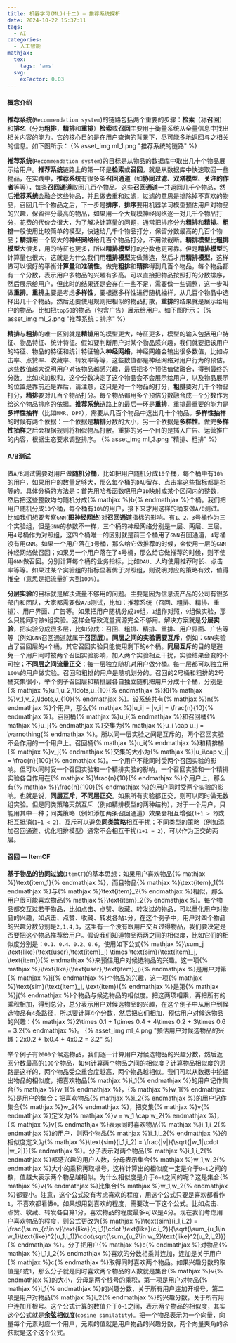 ```yaml
---
title: 机器学习(ML)(十二) — 推荐系统探析
date: 2024-10-22 15:37:11
tags:
  - AI
categories:
  - 人工智能
mathjax:
  tex:
    tags: 'ams'
  svg:
    exFactor: 0.03
---
```


#### 概念介绍

**推荐系统**(`Recommendation system`)的链路包括两个重要的步骤：**检索**（称**召回**）和**排名**（分为**粗排**，**精排**和**重排**）**检索**或**召回**主要用于衡量系统从全量信息中找出相关内容的能力。它的核心目的是在用户查询的背景下，尽可能多地返回与之相关的信息。如下图所示：
{% asset_img ml_1.png "推荐系统的链路" %}
<!-- more -->

**推荐系统**(`Recommendation system`)的目标是从物品的数据库中取出几十个物品展示给用户。**推荐系统**链路上的第一环是**检索**或**召回**，就是从数据库中快速取回一些物品，在实践中，**推荐系统**有很多条**召回通道**（如**协同过滤**、**双塔模型**、**关注的作者**等等），每条**召回通道**取回几百个物品。这些**召回通道**一共返回几千个物品，然后**推荐系统**会融合这些物品，并且做去重和过滤，过滤的意思是排除掉不喜欢的物品，召回几千个物品之后，下一步是**排序**，**排序**要用机器学习模型预估用户对物品的兴趣，保留评分最高的物品，如果用一个大规模神经网络逐一对几千个物品打分，花费的代价会很大，为了解决计算量的问题，通常把排序分为**粗排**和**精排**。**粗排**一般使用比较简单的模型，快速给几千个物品打分，保留分数最高的几百个物品；**精排**用一个较大的**神经网络**给几百个物品打分，不用做截断。**精排模型**比**粗排模型**大很多，用的特征也更多，所以**精排模型**打的分数也更可靠。但是**精排模型**的计算量也很大，这就是为什么我们用**粗排模型**先做筛选，然后才用**精排模型**，这样做可以很好的平衡**计算量**和**准确性**。做完**粗排**和**精排**得到几百个物品，每个物品都有一个分数，表示用户多物品的兴趣有多高。可以直接把物品按照打的分数排序，然后展示给用户，但此时的结果还是会存在一些不足，需要做一些调整，这一步叫做**重排**。**重排**主要是考虑**多样性**，要根据多样性进行随机抽样，从几百个物品中选择出几十个物品，然后还要使用规则把相似的物品打散，**重排**的结果就是展示给用户的物品。比如把`top50`的物品（包含广告）展示给用户。如下图所示：
{% asset_img ml_2.png "推荐系统：排序" %}

**精排**与**粗排**的唯一区别就是**精排**用的模型更大，特征更多，模型的输入包括用户特征、物品特征、统计特征。假如要判断用户对某个物品感兴趣，我们就要把该用户的特征、物品的特征和统计特征输入**神经网络**，神经网络会输出很多数值，比如点击率、点赞率、收藏率、转发率等等，这些数值都是神经网络对用户行为的预估。这些数值越大说明用户对该物品越感兴趣，最后把多个预估值做融合，得到最终的分数。比如求加权和，这个分数决定了这个物品会不会展示给用户，以及物品展示的位置是靠前还是靠后，请注意，这只是对一个物品的打分，**粗排**要对几千个物品打分，**精排**要对几百个物品打分。每个物品都用多个预估分数融合成一个分数作为给这个物品排序的依据。**推荐系统**链路上的最后一环是**重排**，重排最重要的能力是**多样性抽样**（比如`MMR`、`DPP`），需要从几百个物品中选出几十个物品。**多样性抽样**的时候有两个依据：一个依据是**精排**分数的大小，另一个依据是**多样性**。做完**多样性抽样**之后会根据规则将相似物品打散。重排的另一个目的是插入广告、运营推广的内容，根据生态要求调整排序。
{% asset_img ml_3.png "精排、粗排" %}

#### A/B测试

做`A/B`测试需要对用户做**随机分桶**，比如把用户随机分成`10`个桶，每个桶中有`10%`的用户，如果用户的数量足够大，那么每个桶的`DAU`留存、点击率这些指标都是相等的。具体分桶的方法是：首先用哈希函数吧用户`ID`映射成某个区间内的整数，然后把这些整数均匀随机分成{% mathjax %}b{% endmathjax %}个桶。我们把用户随机分成`10`个桶，每个桶有`10%`的用户，接下来才用这样的桶来做`A/B`测试。比如我们想要考察`GNN`(**图神经网络**)对**召回通道**指标的影响。有`1、2、3`号桶作为三个实验组，但是`GNN`的参数不一样，三个桶的神经网络分别是一层、两层、三层。用`4`号桶作为对照组，这四个桶唯一的区别就是前三个桶用了`GNN`召回通道，`4`号桶没有用`GNN`。如果一个用户落在`1`号桶，那么给它做推荐的时候，会使用一层的`GNN`神经网络做召回；如果另一个用户落在了`4`号桶，那么给它做推荐的时候，则不使用`GNN`做召回。分别计算每个桶的业务指标，比如`DAU`、人均使用推荐时长、点击率等等。如果过某个实验组的指标显著优于对照组，则说明对应的策略有效，值得推全（意思是把流量扩大到`100%`）。

**分层实验**的目标就是解决流量不够用的问题。主要是因为信息流产品的公司有很多部门和团队，大家都需要做`A/B`测试，比如：推荐系统（召回、粗排、精排、重排）、用户界面、广告等。如果把用户随机分成`10`组，`1`组作对照，`9`组做实验，那么只能同时做`9`组实验。这样会导致流量资源完全不够用。解决方案就是**分层实验**，把实验分成很多层，比如分成：召回、粗排、精排、重排、用户界面、广告等等（例如`GNN`召回通道就属于**召回层**）。**同层之间的实验需要互斥**，例如：`GNN`实验占了召回层的`4`个桶，其它召回实验只能使用剩下的`6`个桶。**同层互斥**的目的是避免一个用户同时被两个召回实验影响，加入两个实验相互干扰，实验结果会变的不可控；**不同层之间流量正交**：每一层独立随机对用户做分桶。每一层都可以独立用`100%`的用户做实验。召回和粗排的用户是随机划分的。召回的2号桶和粗排的2号桶交集很小，举个例子召回层和精排层各自独立随机把用户分成十个桶，分别是{% mathjax %}u_1,u_2,\ldots,u_{10}{% endmathjax %}和{% mathjax %}v_1,v_2,\ldots,v_{10}{% endmathjax %}。设系统共有{% mathjax %}n{% endmathjax %}个用户，那么{% mathjax %}|u_i| = |v_i| = \frac{n}{10}{% endmathjax %}。召回桶{% mathjax %}u_i{% endmathjax %}和召回桶{% mathjax %}u_j{% endmathjax %}交集为{% mathjax %}u_i \cap u_j = \varnothing{% endmathjax %}。所以同一层实验之间是互斥的，两个召回实验不会作用的一个用户上。召回桶{% mathjax %}u_i{% endmathjax %}和精排桶{% mathjax %}v_j{% endmathjax %}交集的大小为{% mathjax %}|u_i\cap v_j| = \frac{n}{100}{% endmathjax %}。一个用户不能同时受两个召回实验的影响。但可以同时受一个召回实验和一个精排实验的影响，一个召回实验和一个精排实验各自作用在{% mathjax %}\frac{n}{10}{% endmathjax %}个用户上，那么有{% mathjax %}\frac{n}{100}{% endmathjax %}的用户同时受两个实验的影响。也就是说，**同层互斥，不同层正交**。如果所有实验都正交，则可以同时做无数组实验。但是同类策略天然互斥（例如精排模型的两种结构），对于一个用户，只能用其中一种；同类策略（例如添加两条召回通道）效果会相互增强(`1+1 > 2`)或相互抵消(`1+1 < 2`)，互斥可以避免**同类策略**相互干扰；不同类型的策略（例如添加召回通道、优化粗排模型）通常不会相互干扰(`1+1 = 2`)，可以作为正交的两层。

#### 召回 — ItemCF

**基于物品的协同过滤**(`ItemCF`)的基本思想：如果用户喜欢物品{% mathjax %}\text{item_1}{% endmathjax %}，而且物品{% mathjax %}\text{item}_1{% endmathjax %}与{% mathjax %}\text{item}_2{% endmathjax %}相似，那么用户很可能喜欢物品{% mathjax %}\text{item}_2{% endmathjax %}。每个物品都交互过若干物品，比如点击、点赞、收藏、转发过的物品，可以量化用户对物品的兴趣，如点击、点赞、收藏、转发各站`1`分，在这个例子中，用户对四个物品的兴趣分数分别是`2,1,4,3`，这里有一个没有跟用户交互过得物品，我们要决定是否要把这个物品推荐给用户。假设我们知道物品两两之间的相似度，比如它们的相似度分别是：`0.1、0.4、0.2、0.6`。使用如下公式{% mathjax %}\sum_j \text{like}(\text{user},\text{item}_j) \times \text{sim}(\text{item}_j, \text{item}){% endmathjax %}来预估用户对候选物品的兴趣。这一项{% mathjax %}\text{like}(\text{user},\text{item}_j){% endmathjax %}是用户对第{% mathjax %}j{% endmathjax %}个物品的兴趣，这一项{% mathjax %}\text{sim}(\text{item}_j, \text{item}){% endmathjax %}是第{% mathjax %}j{% endmathjax %}个物品与候选物品的相似度。把这两项相乘，再把所有的乘积相加，得到总分，总分表示用户对候选物品的兴趣，在这个例子中从用户到候选物品有`4`条路径，所以要计算4个分数，然后把它们相加，预估用户对候选物品的兴趣：{% mathjax %}2\times 0.1 + 1\times 0.4 + 4\times 0.2 + 3\times 0.6 = 3.2{% endmathjax %}。
{% asset_img ml_4.png "预估用户对候选物品的兴趣：2x0.2 + 1x0.4 + 4x0.2 = 3.2" %}

举个例子有`2000`个候选物品，我们逐一计算用户对候选物品的兴趣分数，然后返回分数最高的`100`个物品，如何计算两个物品之间的相似度？计算物品相似度的思路是这样的，两个物品受众重合度越高，两个物品越相似。我们可以从数据中挖掘出物品的相似度，把喜欢物品{% mathjax %}i_1{% endmathjax %}的用户记作集合{% mathjax %}w_1{% endmathjax %}，{% mathjax %}w_1{% endmathjax %}是用户的集合；把喜欢物品{% mathjax %}i_2{% endmathjax %}的用户记作集合{% mathjax %}w_2{% endmathjax %}，把交集{% mathjax %}v{% endmathjax %}定义为{% mathjax %}v = w_1 \cap w_2{% endmathjax %}，{% mathjax %}v{% endmathjax %}表示同时喜欢物品{% mathjax %}i_1,i_2{% endmathjax %}的用户，则两个物品{% mathjax %}i_1,i_2{% endmathjax %}的相似度定义为{% mathjax %}\text{sim}(i_1,i_2) = \frac{|v|}{\sqrt{|w_1|\cdot |w_2|}}{% endmathjax %}。分子表示对两个物品{% mathjax %}i_1,i_2{% endmathjax %}都感兴趣的用户人数，分母表示集合{% mathjax %}w_1,w_2{% endmathjax %}大小的乘积再取根号，这样计算出的相似度一定是介于`0~1`之间的数，值越大表示两个物品越相似。为什么相似度是介于`0~1`之间的呢？这是集合{% mathjax %}v{% endmathjax %}比集合{% mathjax %}w_1,w_2{% endmathjax %}都要小。注意，这个公式没有考虑喜欢的程度，用这个公式只要是喜欢都看作`1`，不喜欢都看做`0`。如果想用到喜欢的程度，需要改一下这个公式。比如点击、点赞、收藏、转发各自算1分，喜欢物品的程度最多可以是4分。现在我们考虑用户喜欢物品的程度，则公式更改为{% mathjax %}\text{sim}(i_1,i_2) = \frac{\sum_{c\in v}\text{like}(c,i_1)\cdot \text{like}(c,i_2)}{\sqrt{\sum_{u_1\in w_1}\text{like}^2(u_1,i_1)}\cdot\sqrt{\sum_{u_2\in w_2}\text{like}^2(u_2,i_2)}}{% endmathjax %}。分子把用户{% mathjax %}c{% endmathjax %}对物品{% mathjax %}i_1,i_2{% endmathjax %}喜欢的分数相乘并连加，连加是关于用户{% mathjax %}c{% endmathjax %}取得同时喜欢两个物品。如果兴趣分数的取值是`0`或`1`，那么分子就是同时喜欢两个物品的人数就是集合{% mathjax %}v{% endmathjax %}的大小，分母是两个根号的乘积，第一项是用户对物品{% mathjax %}i_1{% endmathjax %}的兴趣分数，关于所有用户连加开根号，第二项是用户对物品{% mathjax %}i_2{% endmathjax %}的兴趣分数，关于所有用户连加开根号。这个公式计算的数值介于`0~1`之间，表示两个物品的相似度，其实这个公式就是**余弦相似度**(`cosine similatity`)。把一个物品表示为一个向量，向量每个元素对应一个用户，元素的值就是用户物品的兴趣分数，两个向量夹角的余弦就是这个这个公式。



